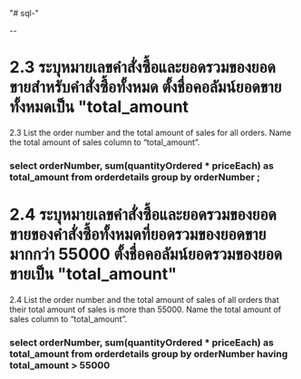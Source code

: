 "# sql-"

-- <h1> 2.3 ระบุหมายเลขคำสั่งซื้อและยอดรวมของยอดขายสำหรับคำสั่งซื้อทั้งหมด ตั้งชื่อคอลัมน์ยอดขายทั้งหมดเป็น "total_amount </h1>
2.3 List the order number and the total amount of sales for all orders. Name the total amount of sales column to “total_amount”.

<h3>
select orderNumber, sum(quantityOrdered * priceEach) as total_amount
from orderdetails 
group by orderNumber ;
</h3>

 <h1>2.4 ระบุหมายเลขคำสั่งซื้อและยอดรวมของยอดขายของคำสั่งซื้อทั้งหมดที่ยอดรวมของยอดขายมากกว่า 55000 ตั้งชื่อคอลัมน์ยอดรวมของยอดขายเป็น "total_amount" </h1>
 2.4 List the order number and the total amount of sales of all orders that their total amount of sales is more than 55000. Name the total amount of sales column to “total_amount”.

<h3>
select orderNumber, sum(quantityOrdered * priceEach) as total_amount
from orderdetails 
group by orderNumber
having total_amount > 55000
  </h3>
